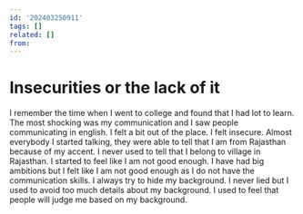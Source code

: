 ```yaml
---
id: '202403250911'
tags: []
related: []
from:
---
```


# Insecurities or the lack of it

I remember the time when I went to college and found that I had lot to learn. The most shocking was my communication and I saw people communicating in english. 
I felt a bit out of the place. I felt insecure. Almost everybody I started talking, they were able to tell that I am from Rajasthan because of my accent. I never used to tell that I belong to village in Rajasthan. 
I started to feel like I am not good enough. I have had big ambitions but I felt like I am not good enough as I do not have the communication skills. 
I always try to hide my background. I never lied but I used to avoid too much details about my background. I used to feel that people will judge me based on my background.


